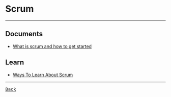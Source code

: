 # Scrum

---

## Documents

- [What is scrum and how to get started](https://www.atlassian.com/agile/scrum)

## Learn

- [Ways To Learn About Scrum](https://www.scrum.org/resources/ways-learn-about-scrum)

---

[<kbd> Back </kbd>](./../readme.md)
